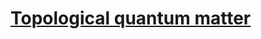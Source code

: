  # [Topological quantum matter](https://www.youtube.com/watch?v=ynVqhvSV6x4&list=PLotxEOxVaaoKRXdDN-7lI3Y88PaHqyOZL&index=18&t=1706s)

